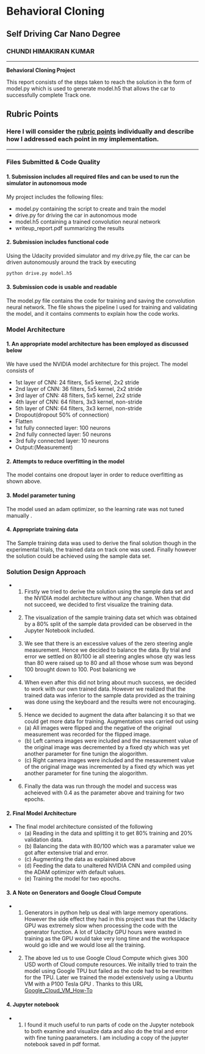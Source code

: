 # **Behavioral Cloning** 

## Self Driving Car Nano Degree

### CHUNDI HIMAKIRAN KUMAR

---

**Behavioral Cloning Project**

This report consists of the steps taken to reach the solution in the form of model.py
which is used to generate model.h5 that allows the car to successfully complete Track one.

## Rubric Points
### Here I will consider the [rubric points](https://review.udacity.com/#!/rubrics/432/view) individually and describe how I addressed each point in my implementation.  

---
### Files Submitted & Code Quality

#### 1. Submission includes all required files and can be used to run the simulator in autonomous mode

My project includes the following files:
* model.py containing the script to create and train the model
* drive.py for driving the car in autonomous mode
* model.h5 containing a trained convolution neural network 
* writeup_report.pdf summarizing the results

#### 2. Submission includes functional code
Using the Udacity provided simulator and my drive.py file, the car can be driven autonomously around the track by executing 
```sh
python drive.py model.h5
```

#### 3. Submission code is usable and readable

The model.py file contains the code for training and saving the convolution neural network. The file shows the pipeline I used for training and validating the model, and it contains comments to explain how the code works.

### Model Architecture 

#### 1. An appropriate model architecture has been employed as discussed below

We have used the NVIDIA model architecture for this project. The model consists of 

* 1st layer of CNN: 24 fliters, 5x5 kernel, 2x2 stride
* 2nd layer of CNN: 36 filters, 5x5 kernel, 2x2 stride
* 3rd layer of CNN: 48 filters, 5x5 kernel, 2x2 stride
* 4th layer of CNN: 64 filters, 3x3 kernel, non-stride
* 5th layer of CNN: 64 filters, 3x3 kernel, non-stride
* Dropout(dropout 50% of connection)
* Flatten
* 1st fully connected layer: 100 neurons
* 2nd fully connected layer: 50 neurons
* 3rd fully connected layer: 10 neurons
* Output:(Measurement)


#### 2. Attempts to reduce overfitting in the model

The model contains one dropout layer in order to reduce overfitting as shown above. 

#### 3. Model parameter tuning

The model used an adam optimizer, so the learning rate was not tuned manually .

#### 4. Appropriate training data

The Sample training data was used to derive the final solution though in the experimental trials, the trained data on track
one was used. Finally however the solution could be achieved using the sample data set.



### Solution Design Approach

* 1. Firstly we tried to derive the solution using the sample data set and the NVIDIA model architecture without any change.
When that did not succeed, we decided to first visualize the training data.
* 2. The visualization of the sample training data set which was obtained by a 80% split of the sample data provided can be observed in the Jupyter Notebook included.
* 3. We see that there is an excessive values of the zero steering angle measurement. Hence we decided to balance the data. By trial and error we settled on 80/100 ie all steering angles whose qty was less than 80 were raised up to 80 and all those whose sum was beyond 100 brought down to 100. Post balanicng we 
* 4. When even after this did not bring about much success, we decided to work with our own trained data. However we realized that the trained data was inferior to the sample data provided as the training was done using the keyboard and the results were not encouraging.
* 5. Hence we decided to augment the data after balancing it so that we could get more data for training. Augmentation was 
carried out using
    * (a) All images were flipped and the negative of the original measurement was recorded for the flipped image.
    * (b) Left camera images were included and the mesaurement value of the original image was decremented by a fixed qty which
    was yet another parameter for fine tunign the alogorithm.
    * (c) Right camera images were included and the mesaurement value of the original image was incremented by a fixed qty which
    was yet another parameter for fine tuning the alogorithm.
* 6. Finally the data was run through the model and success was acheieved with 0.4 as the parameter above and training for two epochs.
    

#### 2. Final Model Architecture

* The final model architecture consisted of the following
    * (a) Reading in the data and splitting it to get 80% training and 20% validation data.
    * (b) Balancing the data with 80/100 which was a paramater value we got after extensive trial and error.
    * (c) Augmenting the data as explained above
    * (d) Feeding the data to unaltered NVIDIA CNN and compiled using the ADAM optimizer with default values.
    * (e) Training the model for two epochs.

#### 3. A Note on Generators and Google Cloud Compute

* 1. Generators in python help us deal with large memory operations. However the side effect they had in this project was that
the Udacity GPU was extremely slow when processing the code with the generator function. A lot of Udacity GPU hours were wasted
in training as the GPU would take very long time and the workspace would go idle and we would lose all the training.

* 2. The above led us to use Google Cloud Compute which gives 300 USD worth of Cloud compute resources. We initailly tried to
train the model using Google TPU but failed as the code had to be rewritten for the TPU. Later we trained the model extensively
using a Ubuntu VM with a P100 Tesla GPU . Thanks to this URL 
 [Google_Cloud_VM_How-To](https://mc.ai/easy-set-up-of-gpu-enabled-tensorflow-on-google-cloud-or-any-other-virtual-machine/)
 
#### 4. Jupyter notebook
* 1. I found it much useful to run parts of code on the Jupyter notebook to both examine and visualize data and also
do the trial and error with fine tuning paarameters. I am including a copy of the jupyter notebook saved in pdf format.